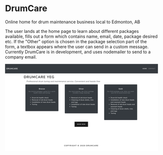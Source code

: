 # DrumCare
Online home for drum maintenance business local to Edmonton, AB

The user lands at the home page to learn about different packages available, fills out a form
which contains name, email, date, package desired etc. If the "Other" option is chosen in the package selection part of the form, 
a textbox appears where the user can send in a custom message. Currently DrumCare is in development, and uses nodemailer to send to a company email. 

![Home Page](https://github.com/JoshMacSween/DrumCare/blob/eb42494ccf01efbfbf43c5957e29627e637fcde3/frontend%2Fpublic%2Fimages%2FHomePage.png)
<!-- Format: ![Alt Text](https://github.com/JoshMacSween/DrumCare/blob/main/frontend/src/images/HomePage.png) -->
